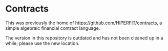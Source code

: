 Contracts
=========

This was previously the home of https://github.com/HIPERFIT/contracts, a simple algebraic financial contract language.

The version in this repository is outdated and has not been cleaned up in a while; please use the new location.
